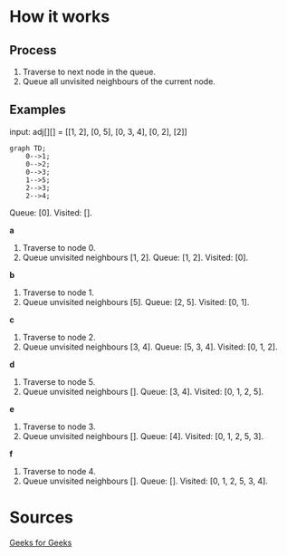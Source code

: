 # How it works
## Process
1. Traverse to next node in the queue. 
2. Queue all unvisited neighbours of the current node.

## Examples
input: adj[][] = [[1, 2], [0, 5], [0, 3, 4], [0, 2], [2]]

```mermaid
graph TD;
    0-->1;
    0-->2;
    0-->3;
    1-->5;
    2-->3;
    2-->4;
```

Queue: [0].
Visited: [].

**a**
1. Traverse to node 0.
2. Queue unvisited neighbours [1, 2].
Queue: [1, 2].
Visited: [0].

**b** 
1. Traverse to node 1.
2. Queue unvisited neighbours [5].
Queue: [2, 5].
Visited: [0, 1].

**c**
1. Traverse to node 2.
2. Queue unvisited neighbours [3, 4].
Queue: [5, 3, 4].
Visited: [0, 1, 2].

**d**
1. Traverse to node 5.
2. Queue unvisited neighbours [].
Queue: [3, 4].
Visited: [0, 1, 2, 5].

**e**
1. Traverse to node 3.
2. Queue unvisited neighbours [].
Queue: [4].
Visited: [0, 1, 2, 5, 3].

**f**
1. Traverse to node 4.
2. Queue unvisited neighbours [].
Queue: [].
Visited: [0, 1, 2, 5, 3, 4].

# Sources
[Geeks for Geeks](https://www.geeksforgeeks.org/breadth-first-search-or-bfs-for-a-graph/)

